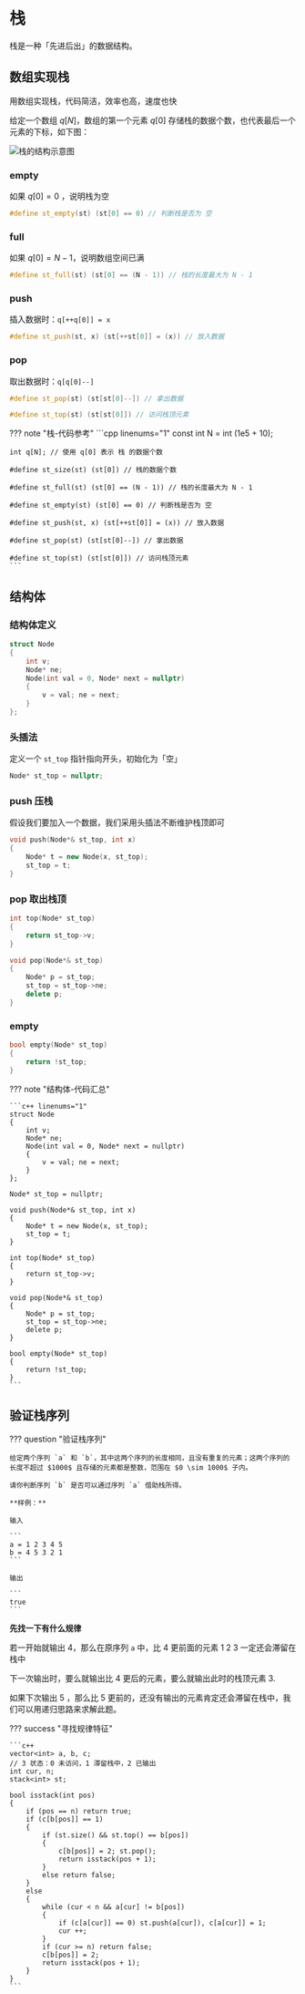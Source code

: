 # 栈

栈是一种「先进后出」的数据结构。

## 数组实现栈

用数组实现栈，代码简洁，效率也高，速度也快

给定一个数组 $q[N]$，数组的第一个元素 $q[0]$ 存储栈的数据个数，也代表最后一个元素的下标，如下图：

![栈的结构示意图](../../img/栈的结构示意图.png)

### empty

如果 $q[0] = 0$ ，说明栈为空

``` c++
#define st_empty(st) (st[0] == 0) // 判断栈是否为 空
```

### full

如果 $q[0] = N - 1$，说明数组空间已满

``` c++
#define st_full(st) (st[0] == (N - 1)) // 栈的长度最大为 N - 1
```

### push

插入数据时：`q[++q[0]] = x`

``` c++
#define st_push(st, x) (st[++st[0]] = (x)) // 放入数据
```

### pop

取出数据时：`q[q[0]--]`

``` c++
#define st_pop(st) (st[st[0]--]) // 拿出数据

#define st_top(st) (st[st[0]]) // 访问栈顶元素
```

??? note "栈-代码参考"
    ```cpp linenums="1"
    const int N = int (1e5 + 10);

    int q[N]; // 使用 q[0] 表示 栈 的数据个数

    #define st_size(st) (st[0]) // 栈的数据个数

    #define st_full(st) (st[0] == (N - 1)) // 栈的长度最大为 N - 1

    #define st_empty(st) (st[0] == 0) // 判断栈是否为 空

    #define st_push(st, x) (st[++st[0]] = (x)) // 放入数据

    #define st_pop(st) (st[st[0]--]) // 拿出数据

    #define st_top(st) (st[st[0]]) // 访问栈顶元素
    ```

## 结构体

### 结构体定义

```c++ 
struct Node
{
    int v;
    Node* ne;
    Node(int val = 0, Node* next = nullptr)
    {
        v = val; ne = next;
    }
};
```

### 头插法

定义一个 `st_top` 指针指向开头，初始化为「空」

``` c++
Node* st_top = nullptr;
```

### push 压栈

假设我们要加入一个数据，我们采用头插法不断维护栈顶即可

``` c++
void push(Node*& st_top, int x)
{
    Node* t = new Node(x, st_top);
    st_top = t;
}
```

### pop 取出栈顶

```c++
int top(Node* st_top)
{
    return st_top->v;
}

void pop(Node*& st_top)
{
    Node* p = st_top; 
    st_top = st_top->ne;
    delete p;
}
```

### empty

```c++
bool empty(Node* st_top)
{
    return !st_top;
}
```

??? note "结构体-代码汇总"

    ```c++ linenums="1"
    struct Node
    {
        int v;
        Node* ne;
        Node(int val = 0, Node* next = nullptr)
        {
            v = val; ne = next;
        }
    };

    Node* st_top = nullptr;

    void push(Node*& st_top, int x)
    {
        Node* t = new Node(x, st_top);
        st_top = t;
    }

    int top(Node* st_top)
    {
        return st_top->v;
    }

    void pop(Node*& st_top)
    {
        Node* p = st_top; 
        st_top = st_top->ne;
        delete p;
    }

    bool empty(Node* st_top)
    {
        return !st_top;
    }
    ```

## 验证栈序列

??? question "验证栈序列"

    给定两个序列 `a` 和 `b`，其中这两个序列的长度相同，且没有重复的元素；这两个序列的长度不超过 $1000$ 且存储的元素都是整数，范围在 $0 \sim 1000$ 子内。

    请你判断序列 `b` 是否可以通过序列 `a` 借助栈所得。

    **样例：**

    输入

    ```
    a = 1 2 3 4 5
    b = 4 5 3 2 1
    ```

    输出 

    ```
    true
    ```

**先找一下有什么规律**

若一开始就输出 4，那么在原序列 `a` 中，比 4 更前面的元素 1 2 3 一定还会滞留在栈中

下一次输出时，要么就输出比 4 更后的元素，要么就输出此时的栈顶元素 3.

如果下次输出 5 ，那么比 5 更前的，还没有输出的元素肯定还会滞留在栈中，我们可以用递归思路来求解此题。

??? success "寻找规律特征"

    ```c++
    vector<int> a, b, c;
    // 3 状态：0 未访问，1 滞留栈中，2 已输出
    int cur, n;
    stack<int> st;

    bool isstack(int pos)
    {
        if (pos == n) return true;
        if (c[b[pos]] == 1) 
        {
            if (st.size() && st.top() == b[pos])
            {
                c[b[pos]] = 2; st.pop();
                return isstack(pos + 1);
            }
            else return false;
        }
        else
        {
            while (cur < n && a[cur] != b[pos])
            {
                if (c[a[cur]] == 0) st.push(a[cur]), c[a[cur]] = 1;
                cur ++;
            }
            if (cur >= n) return false;
            c[b[pos]] = 2;
            return isstack(pos + 1);
        }
    }
    ```